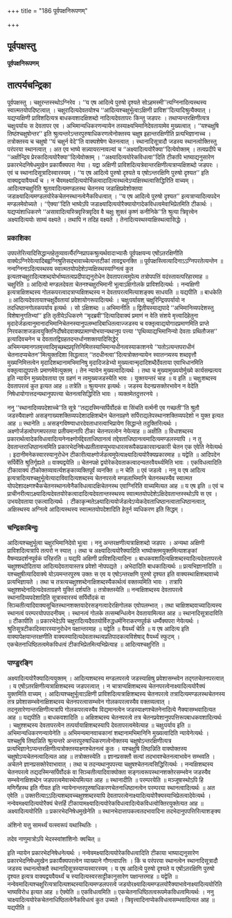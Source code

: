+++
title = "186 पूर्वपक्षनिरूपणम्"

+++


## पूर्वपक्षस्तु

**पूर्वपक्षनिरूपणम्**

## **तात्पर्यचन्द्रिका**

पूर्वपक्षस्तु । चक्षुरन्तस्स्थोऽग्निरेव । ‘‘य एष आदित्ये पुरुषो दृश्यते सोऽहमस्मी’’त्यग्निनादित्यस्थस्य स्वात्मतयोपदिष्टत्वात् । चक्षुरादित्यदेवतयोश्च ‘‘आदित्यश्चक्षुर्भूत्वाऽक्षिणी प्राविश’’दित्यादिश्रुत्यैक्यात् । यद्यप्यक्षिणी प्राविशदित्यत्र बाधकवशादक्षिशब्दो नादित्यदेवतापरः किन्तु जडपरः । तथाप्यन्तरक्षिणीत्यत्र चक्षुःपर्यायः स देवतापर एव । अभिमान्यधिकरणन्यायेन तस्याक्ष्यभिमानिदेवतायामेव मुख्यत्वात् । ‘‘यश्चक्षुषि तिष्ठंश्चक्षुषोन्तर’’ इति श्रुत्यन्तरेऽन्तरपुरुषाधिकरणत्वेनोक्तस्य चक्षुष इहान्तरक्षिणीति प्रत्यभिज्ञानाच्च । तत्रोक्तस्य च चक्षुषो ‘‘यं चक्षुर्न वेदे’’ति वाक्यशेषेण चेतनत्वात् । स्थानादिसूत्रादौ जडस्य स्थानत्वोक्तिस्तु परंपरया स्थानत्वात् । अत एव भाष्ये सन्न्यायरत्नावल्यां च ‘‘अक्ष्यादित्ययोरैक्या’’दित्येवोक्तम् । तत्वप्रदीपे च ‘‘अक्षीन्द्रिय प्रेरकादित्ययोरैक्या’’दित्येवोक्तम् । ‘‘अक्ष्यादित्ययोरेकविधत्वा’’दिति टीकापि भाष्याद्यनुसारेण प्रकारभेदनिषेधमुखेन प्रकार्यैक्यपरा नेया । यद्वा अक्षिणी प्राविशदित्यत्रेवान्तरक्षिणीत्यत्राप्यक्षिशब्दो जडपरः । एवं च स्थानादिसूत्रादिस्वारस्यम् । ‘‘य एष आदित्ये पुरुषो दृश्यते य एषोऽन्तरक्षिणि पुरुषो दृश्यत’’ इति वाक्यद्वयावैयर्थ्यं च । न चैवमक्ष्यादित्ययोर्भिन्नत्वादादित्यस्थत्वेऽप्यक्षिस्थत्वासिद्धिरिति वाच्यम् । आदित्यश्चक्षुरिति श्रुतावादित्यमण्डलस्थ चेतनस्य जडाक्षिप्रवेशोक्तया जडाक्ष्यादित्यमण्डलयोरेकचेतनस्थानत्वेनैकविधत्वात् । ‘‘य एष आदित्ये पुरुषो दृश्यत’’ इत्यत्राप्यादित्यपदेन मण्डलमेवोच्यते । ‘‘ऐक्या’’दिति भाष्येऽपि जडाक्ष्यादित्ययोरैक्यायोगादेकविधत्वमेवाभिप्रेतमिति टीकार्थः । यद्यप्यंशाधिकरणे ‘‘असावादित्यस्त्रिवृस्त्रिवृदिव वै चक्षुः शुक्लं कृष्णं कनीनिके’’ति श्रुत्या त्रिवृत्त्वेन अक्ष्यादित्ययोः साम्यं वक्ष्यते । तथापि न तदिह वक्ष्यते । तेनादित्यस्थस्याक्षिस्थत्वासिद्धेः ।

### **प्रकाशिका**

उपपत्तेरित्यादिसिद्धान्तहेतुव्यावर्त्यैरग्निप्रापकश्रुत्यर्थवादाभ्यासैः पूर्वपक्षयन्य एषोंऽतरक्षिणीति वाक्येऽग्निरेवेत्यादिबह्वग्निश्रुतिसद्भावाच्चेत्यन्तटीकां तावद्व्यनक्ति ॥ पूर्वपक्षस्त्वित्यादिनाऽऽग्निपरतेत्यन्तेन ॥ नन्वग्निनाऽदित्यस्थस्य स्वात्मतयोपदेशेऽप्यक्षिस्थस्याग्नित्वं कुत इत्यतश्चक्षुरादित्यशब्दयोर्भाष्यतत्वप्रदीपाद्यनुरोधेन देवतापरत्वमुपेत्य तत्रोपपत्तिं वदंस्तावत्परिहारमाह ॥ चक्षुरिति ॥ आदित्यो मण्डलदेवता चेतनश्चक्षुरभिमानी भूत्वाऽक्षिगोलके प्राविशदित्यर्थः । नन्वक्षिणी इत्यत्राक्षिशब्दस्य गोलकपरत्वादत्राप्यक्षिशब्दस्य न देवतापरत्वमित्याशङ्क्य साधयति ॥ यद्यपीति ॥ बाधकेति ॥ आदित्यदेवतायाश्चक्षुर्देवतायां प्रवेशायोगरूपादित्यर्थः । चक्षुःपर्यायश् चक्षुरिन्द्रियपर्यायो न तदधिष्ठानगोलकपर्याय इत्यर्थः । सो ऽक्षिशब्दः ॥ अभिमानीति ॥ द्वितीयस्याद्यपादे ‘‘अभिमानिव्यपदेशस्तु विशेषानुगतिभ्यां’’ इति तृतीयेऽधिकरणे ‘‘मृदब्रवी’’दित्यादिवाक्यं प्रमाणं न वेति संशये मृत्त्वादिहेतुना मृदादेर्जडत्वानुमानादभिमानिचेतनस्यानुपलम्भादिबाधितत्वाज्जडस्य च वक्तृत्वाद्ययोगादप्रमाणमिति प्राप्ते निरवकाशजडत्वयुक्तिनिर्दोषवेदवाक्यप्रामाण्योभयान्यथानुप पत्त्या ‘‘पृथिव्याद्यभिमानिन्यो देवताः प्रथितौजस’’ इत्यादिवचनेन च देवतातद्विग्रहतदन्तर्धानशक्तयादिसिद्धेर् अभिमन्यमानगतमृत्त्वादिमृच्छब्दप्रवृत्तिनिमित्तस्याभिमान्यधीनत्वस्याकाशनये ‘‘यतोऽत्यन्तपराधीनं चेतनादप्यचेतन’’मित्युक्तदिशा सिद्धत्वात् ‘‘तदधीनत्वा’’दित्यत्रोक्तन्यायेन स्वातन्त्र्यस्य शब्दवृत्तौ मुख्यनिमित्तत्वेन मृदादिशब्दानामभिमानिषु मृदादिजडेभ्यो मुख्यत्वान्मृदादिशब्दैर्देवताया एवाभिधानमिति वक्तृत्वाद्युपपत्तेः प्रमाणमेवेत्युक्तम् । तेन न्यायेन मुख्यत्वादित्यर्थः । तथा च मुख्यामुख्ययोर्मुख्ये कार्यसम्प्रत्यय इति न्यायेन मुख्यदेवताया एव ग्रहणं न त्वमुख्यजडस्येति भावः । युक्तयन्तरं चाह ॥ य इति ॥ चक्षुःशब्दस्य देवतापरत्वं कुत इत्यत आह ॥ तत्रेति ॥ श्रुत्यन्तर इत्यर्थः । जडस्य वेदनप्रसक्तेरभावेन न वेदेति निषेधायोगात्तदन्यथानुपपत्त्या चेतनत्वसिद्धिरिति भावः । व्यक्तमेतदुत्तरनये ।

ननु ‘‘स्थानादिव्यपदेशाच्चे’’ति सूत्रे ‘‘तद्यदस्मिन्सर्पिर्वोदकं वा सिंचति वर्त्मनी एव गच्छती’’ति श्रुतौ जडस्यैवाक्ष्णो असङ्गाख्यशक्तिव्यपदेशादक्षिशब्देन चेतनग्रहणे सर्पिराद्यलेपस्थानशक्तिव्यपदेशो न युक्त इत्यत आह ॥ स्थानेति ॥ असङ्गविष्ण्वाधारदेवताधारत्वाभिप्रायेण सिद्धान्ते तदुक्तिरित्यर्थः । अक्ष्णोर्जडत्वोपगमपरतया प्रतीयमानापि टीका चेतनपरत्वेन नेयेत्याह ॥ अक्षीति ॥ विधाशब्दस्य प्रकारार्थत्वादेकविधत्वादित्यनेनाक्ष्णोर्यद्देवताधिष्ठानत्वं तद्देवताधिष्ठानत्वमादित्यमण्डलस्यापि । न तु देवतान्तराधिष्ठानत्वमिति प्रकारभेदनिषेधप्रतीतावप्युभयाधारत्वरूपैकप्रकारवान्प्रकारी चेतन एक एवेति नेयेत्यर्थः । इदानीमनेकस्वारस्यानुरोधेन टीकारीत्याक्ष्णोर्जडत्वमुपेत्याक्ष्यादित्ययोरैक्यप्रकारमाह ॥ यद्वेति ॥ आदिपदेन सर्पिर्वेति श्रुतिर्गृह्यते ॥ वाक्यद्वयेति ॥ चेतनपक्षे द्वयोरेकदेवताकत्वादन्यतरवैयर्थ्यमिति भावः । एकविधत्वादिति टीकावाक्यं टीकोक्तव्यावर्त्यशङ्काव्यक्तिपूर्वं व्यनक्ति ॥ न चेति ॥ एवं जडत्वे । ननु य एष आदित्य इत्यत्रादित्यश्चक्षुर्भूत्वेत्यादाविवादित्यशब्दस्य चेतनपरत्वे मण्डलाभिमानि चेतनस्थस्यैव स्वात्मत योपदेशादक्ष्णश्चैकचेतनस्थानत्वेनैकविधत्वादक्षिचेतनस्थ एवाग्निरिति वाच्यमित्यत आह ॥ य एष इति ॥ एवं च प्राचीनरीत्याऽक्ष्यादित्यदेवतयोरेकत्वादादित्यदेवतान्तस्स्थस्य स्वात्मतयोपदेशेऽक्षिदेवतान्तस्स्थोऽपि स एव । उभयदेवताया एकत्वादित्यर्थः ।
टीकाकृन्मतेऽक्ष्यादित्ययोर्जडत्वेऽप्येकदेवताधिष्ठानत्वाताधिष्ठानत्वात्, अक्षिस्थस्य अग्नित्वे आदित्यस्थस्य स्वात्मतयोपदेशादिति हेतुर्न व्यधिकरण इति सिद्धम् ।

### **चन्द्रिकाबिन्दुः**

आदित्यश्चक्षुर्भूत्वा चक्षुरभिमानिदेवो भूत्वा । ननु अन्तरक्षणीत्यत्राक्षिशब्दो जडपरः । अन्यथा अक्षिणी प्राविशदित्यत्रापि तत्परो न स्यात् । तथा च अक्ष्यादित्ययोरैक्यादिति भाष्योक्तमयुक्तमित्याशङ्कां वैषम्यप्रदर्शनपूर्वकं परिहरति ॥ यद्यपि अक्षिणी प्राविशदित्यादिना ॥ बाधकवशादित्यक्षिशब्दस्यादित्यदेवतापरत्वे चक्षुश्शब्दोदिताया आदित्यदेवतायास्तत्र प्रवेशो नोपपद्यते । अभेदादिति बाधकादित्यर्थः ॥ प्रत्यभिज्ञानादिति ॥ यश्चक्षुषीत्यादिवाक्ये योऽयमन्तरपुरुष उक्तः स एव य एषोऽन्तरक्षणि पुरुषो दृश्यत इति वाक्यस्थाक्षिशब्दवाच्ये प्रत्यभिज्ञायते । तथा च तत्रत्यचक्षुश्शब्देनाक्षिशब्दस्यैकार्थत्वं वक्तव्यमिति भावः । तत्रापि चक्षुश्शब्देनादित्यदेवताग्रहणे युक्तिं दर्शयति ॥ तत्रोक्तस्येति ॥ नन्वक्षिशब्दस्य देवतापरत्वे स्थानादिव्यपदेशादिति सूत्रास्वारस्यं सर्पिर्वोदकं वा सिञ्चतीत्यादिवाक्यसूचितस्थानशक्तयादेरसङ्गत्वादेरक्षिगोलक एवोपलम्भात् । तथा चाक्षिशब्दवाच्यादित्यस्य स्थानत्वं परम्परयोपपादनीयम् । स्थानत्वं गोलके तत्सम्बन्धित्वेन देवतायामित्यत आह ॥ स्थानादिसूत्रादाविति ॥ टीकापीति ॥ प्रकारभेदेऽपि चक्षुरादित्यदैवतयोर्विरुद्धधर्मनिराकरणपूर्वकं धर्म्यैक्यपरा नेयेत्यर्थः । श्रुतिसूत्रटीकादिस्वारस्यानुरोधेन पक्षान्तरमाह ॥ यद्वेति ॥ वैयर्थ्यं चेति ॥ य एष आदित्य इति वाक्यापेक्षयान्तरक्षणीति वाक्यस्यादित्यदेवतास्थत्वप्रतिपादकत्वविशेषाद् वैयर्थ्यं स्फुटम् । एकचेतनाधिष्ठितत्वमेकविधत्वं टीकाभिप्रेतमित्यभिप्रेत्याह ॥ आदित्यश्चक्षुरिति ॥

### **पाण्डुरङ्गि**

अक्ष्यादित्ययोरैक्यादित्ययुक्तम् । आदित्यशब्दस्य मण्डलपरत्वे जडस्याक्षिषु प्रवेशासम्भवेन तद्गतचेतनपरत्वात् । य एषोंऽतरक्षिणीत्यत्राक्षिशब्दस्य जडपरत्वात् । न चात्राप्यक्षिशब्दस्य चेतनपरत्वेनाक्ष्यादित्ययोरैक्यं युक्तमिति वाच्यम् । आदित्यश्चक्षुर्भूत्वाऽक्षिणी प्राविशदित्यत्राक्षिशब्दस्य चेतनपरत्वे तत्रादित्यमण्डलस्थचेतनस्य तत्र प्रवेशासम्भवेनाक्षिशब्दस्य चेतनपरत्वासम्भवेन गोलकपरत्वस्यैव वक्तव्यत्वात् । तदनुसारेणान्तरक्षिणीत्यत्रापि गोलकपरत्वस्यैव विद्यमानत्वेन जडस्याक्ष्णश्चेतनेनादित्ये नैक्यासम्भवादित्यत आह ॥ यद्यपीति ॥ बाधकवशादिति ॥ अक्षिशब्दस्य चेतनपरत्वे तत्र चेतनप्रवेशानुपपत्तिरूपबाधकवशादित्यर्थः । चक्षुश्शब्दस्य देवतापरत्वेन तत्पर्यायाक्षिशब्दस्यापि देवतापरत्वमेवेत्याह ॥ चक्षुःपर्याय इति ॥ अभिमान्यधिकरणन्यायेनेति ॥ अभिमन्यमानवाचकानां शब्दानामभिमानिनि मुख्यत्वादिति न्यायेनेत्यर्थः । यश्चक्षुषि तिष्ठन्निति श्रुत्यन्तरे अन्तरपुरुषाधिकरणत्वेनोक्तस्य चक्षुषोऽन्तरक्षिणीत्यत्र प्रत्यभिज्ञानेऽप्यन्तरक्षिणीत्यत्रोक्तस्याक्ष्णश्चेतनत्वं कुतः । यश्चक्षुषि तिष्ठन्निति वाक्योक्तस्य चक्षुषोऽप्यचेतनत्वादित्यत आह ॥ तत्रोक्तस्येति ॥ ज्ञानप्रसक्तौ सत्यां तदभावश्चेतनत्वाभावेन सम्भवति । अचेतने ज्ञानप्रसक्तेरेवाभावात् । तथा च तदन्यथानुपपत्त्या चक्षुषश्चेतनत्वसिद्धिरित्यर्थः । नन्वक्षिशब्दस्य चेतनपरत्वे तद्यदस्मिन्सर्पिर्वोदकं वा सिञ्चतीत्यादिवाक्योक्ता सङ्गत्वरूपस्थानशक्तेरसम्भवेन जडस्यैव सम्भवेनाक्षिशब्देन जडपरत्वमेवास्थेयमित्यत आह ॥ स्थानादीति ॥ परम्परयेति ॥ मञ्जूषास्थोऽपि हि मणिर्गेहस्थ इति गीयत इति न्यायेनान्तरपुरुषाधिकरणचेतनाधिष्ठानत्वेन परम्परया स्थानत्वादित्यर्थः ॥ अत एवेति ॥ उक्तरीत्याऽऽदित्यशब्दवच्चक्षुश्शब्दस्यापि देवतापरत्वेनाक्ष्यादित्ययोरैक्यस्याभिप्रेतत्वादेवेत्यर्थः । नन्वेवमक्ष्यादित्ययोरैक्यं चेत्तर्हि टीकायामक्ष्यादित्ययोरेकविधत्वादित्येकविधत्वोक्तिरयुक्तेत्यत आह ॥ अक्ष्यादित्ययोरिति ॥ प्रकारभेदनिषेधमुखेनेति ॥ स्थानभेदात्तापकत्वतदभावादिना तदभेदानुपपत्तिरित्याशङ्क्य

अंशिनो यत्तु सामर्थ्यं यत्स्वरूपं यथास्थितिः ।

तदेव नाणुमात्रोऽपि भेदस्स्वांशांशिनोः क्वचित् ॥

इति न्यायेन प्रकारभेदनिषेधनेत्यर्थः । नन्वेवमक्ष्यादित्ययोरेकविधत्वादिति टीकाया भाष्याद्यनुसारेण प्रकारभेदनिषेधमुखेन प्रकार्यैक्यपरत्वेन व्याख्याने गौणत्वापत्तिः । किं च परंपरया स्थानत्वेन स्थानादिसूत्रादौ जडस्य स्थानत्वोक्तौ स्थानादिसूत्रस्याप्यस्वारस्यम् । य एष आदित्ये पुरुषो दृश्यते य एषोंऽतरक्षिणि पुरुषो दृश्यत इत्यत्र वाक्यद्वयवैयर्थ्यं च स्यादित्यस्वरसाट्टीकानुसारेण पक्षान्तरमाह ॥ यद्वेति ॥ नन्वेवमादित्यश्चक्षुरित्यत्रादित्यशब्दस्यादित्यमण्डलपरत्वे जडयोरक्ष्यादित्यमण्डलयोरैक्याभावेनाक्ष्यादित्ययोरिति भाष्यविरोध इत्यत आह ॥ ऐक्येति ॥ एकविधत्वमिति ॥ एकचेतनाधिष्ठितत्वरूपमेकविधत्वमित्यर्थः । ननु चाक्ष्यादित्ययोरेकचेतनाधिष्ठितत्वेनैकविधत्वं कुत उच्यते । त्रिवृत्त्वादिनाप्येकविधत्वसम्भवादित्यत आह ॥ यद्यपीति ॥

